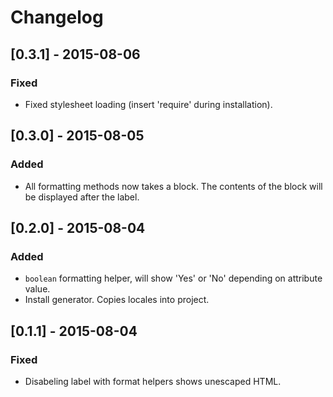 # Changelog

## [0.3.1] - 2015-08-06
### Fixed
- Fixed stylesheet loading (insert 'require' during installation).

## [0.3.0] - 2015-08-05
### Added
- All formatting methods now takes a block. The contents of the block
  will be displayed after the label.

## [0.2.0] - 2015-08-04
### Added
- `boolean` formatting helper, will show 'Yes' or 'No' depending on
  attribute value.
- Install generator. Copies locales into project.

## [0.1.1] - 2015-08-04
### Fixed
- Disabeling label with format helpers shows unescaped HTML.
